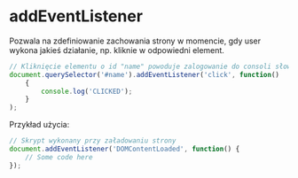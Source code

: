 # addEventListener
Pozwala na zdefiniowanie zachowania strony w momencie, gdy user wykona jakieś działanie, np. kliknie w odpowiedni element.
```javascript
// Kliknięcie elementu o id "name" powoduje zalogowanie do consoli słowa "CLICKED"
document.querySelector('#name').addEventListener('click', function()
	{
	    console.log('CLICKED');
	}
);
```

Przykład użycia:

```javascript
// Skrypt wykonany przy załadowaniu strony
document.addEventListener('DOMContentLoaded', function() {
    // Some code here
});
```

